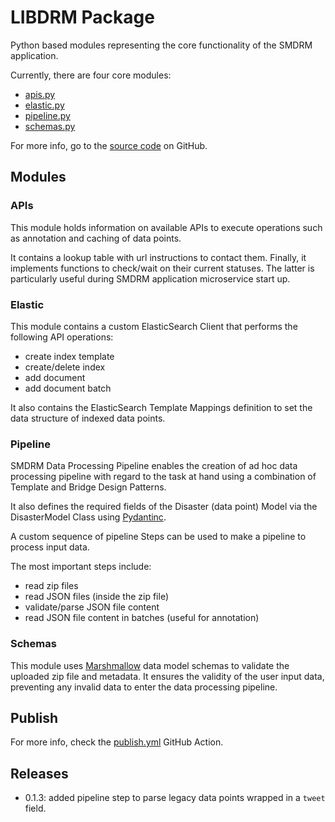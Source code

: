 # LIBDRM Package

Python based modules representing the core functionality of the SMDRM application.

Currently, there are four core modules:
* [apis.py](#APIs)
* [elastic.py](#elastic)
* [pipeline.py](#pipeline)
* [schemas.py](#schemas)

For more info, go to the [source code](https://github.com/panc86/smdrm/tree/master/libdrm) on GitHub.

## Modules

### APIs

This module holds information on available APIs to execute operations such as annotation and caching of data points.

It contains a lookup table with url instructions to contact them. Finally, it implements functions to check/wait on
their current statuses. The latter is particularly useful during SMDRM application microservice start up.

### Elastic

This module contains a custom ElasticSearch Client that performs the following API operations:
* create index template
* create/delete index
* add document
* add document batch

It also contains the ElasticSearch Template Mappings definition to set the data structure of indexed data points.

### Pipeline

SMDRM Data Processing Pipeline enables the creation of ad hoc data processing pipeline 
with regard to the task at hand using a combination of Template and Bridge Design Patterns.

It also defines the required fields of the Disaster (data point) Model via
the DisasterModel Class using [Pydantinc](https://pydantic-docs.helpmanual.io/).

A custom sequence of pipeline Steps can be used to make a pipeline to process input data.

The most important steps include:
* read zip files
* read JSON files (inside the zip file)
* validate/parse JSON file content
* read JSON file content in batches (useful for annotation)

### Schemas

This module uses [Marshmallow](https://marshmallow.readthedocs.io/en/stable/) data model schemas to validate
the uploaded zip file and metadata.
It ensures the validity of the user input data, preventing any invalid data to enter the data processing pipeline.


## Publish

For more info, check the [publish.yml](https://github.com/panc86/smdrm/blob/master/.github/workflows/publish.yml) GitHub Action.


## Releases

- 0.1.3: added pipeline step to parse legacy data points wrapped in a `tweet` field.
